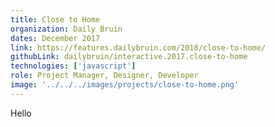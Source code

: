 ```yaml
---
title: Close to Home
organization: Daily Bruin
dates: December 2017
link: https://features.dailybruin.com/2018/close-to-home/
githubLink: dailybruin/interactive.2017.close-to-home
technologies: ['javascript']
role: Project Manager, Designer, Developer
image: '../../../images/projects/close-to-home.png'
---
```


Hello

